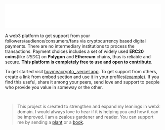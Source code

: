 ![buymeacrypto_](app/public/assets/dark/buymeacrypto_.png)

A web3 platform to get support from your followers/audience/consumers/fans via cryptocurrency based digital payments. There are no intermediary institutions to process the transactions. Payment choices includes a set of widely used **ERC20 coins**(like *USDC*) on **Polygon** and **Ethereum** chains, thus is reliable and secure. **This platform is completely free to use and open to contribute.**

To get started visit [buymeacrypto_.vercel.app](buymeacrypto_.vercel.app). To get support from others, create a link from embed section and use it in your profiles([example](https://github.com/rg12301)). If you find this useful, share it among your peers, send love and support to people who provide you value in someway or the other.

<br>

> This project is created to strengthen and expand my leanings in web3 domain. I would always love to hear if it is helping you and how it can be improved. I am a zealous gardener and reader. You can support me by sending a [plant](http://buymeacrypto_.vercel.app/?plant=1) or a [book](http://buymeacrypto_.vercel.app/?book=1).
